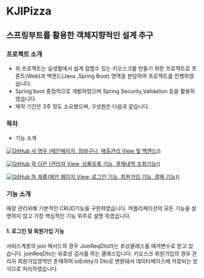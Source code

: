 # KJIPizza
## 스프링부트를 활용한 객체지향적인 설계 추구
### 프로젝트 소개
* 위 프로젝트는 실생활에서 쉽게 접할수 있는 키오스크를 만들기 위한 프로젝트로 프론트(Web)과 백엔드(Java ,Spring Boot) 영역을 분담하여 프로젝트를 진행하였습니다.
* Spring boot 중점적으로 개발하였으며 Spring Security,Validation 등을 활용하였습니다.
* 제작 기간은 3주 정도 소요됐으며, 구성원은 다음과 같습니다.

### 목차

* 기능 소개

<a href = "https://github.com/syw1114"><img alt="GitHub" src ="https://img.shields.io/badge/GitHub-181717.svg?&style=for-the-badge&logo=GitHub&logoColor=white"/> 서 영우 (메인페이지, 장바구니, 매출관리 View 및 백엔드)) </a>

<a href = "https://github.com/kwak-daeun"><img alt="GitHub" src ="https://img.shields.io/badge/GitHub-181717.svg?&style=for-the-badge&logo=GitHub&logoColor=white"/> 곽 다은 (관리자 View, 상품등록 기능, 결제내역 조회기능)) </a>

<a href = "https://github.com/hajaeryul"><img alt="GitHub" src ="https://img.shields.io/badge/GitHub-181717.svg?&style=for-the-badge&logo=GitHub&logoColor=white"/> 하 재률(메인 페이지 View, 로그인 기능, 회원가입 기능, 결제 기능)) </a>

### 기능 소개

매장 관리위해 기본적인 CRUD기능을 구현하였습니다. 어플리케이션의 모든 기능을 설명하지 않고 가장 핵심적인 기능 위주로 설명 하겠습니다.

#### 1. 로그인 및 회원가입 기능

 서비스계층의 join 메서드의 경우 JoinReqDto라는 추상클래스를 매겨변수로 받고 있습니다. 
joinReqDto는 유효성 검사를 하는 클래스입니다. 
키오스크 회원가입의 경우 관리자 회원가입영역만 존재하여 toEntity가 Dto로 변환돼서 데이터베이스에 저장되는 방식으로 처리하였습니다.
